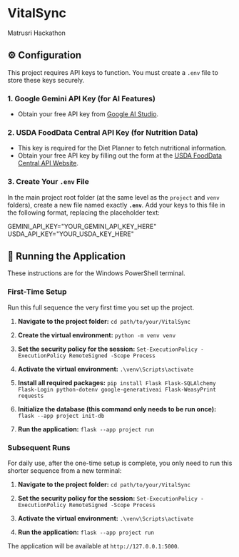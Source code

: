 # VitalSync
Matrusri Hackathon

## ⚙️ Configuration

This project requires API keys to function. You must create a `.env` file to store these keys securely.

### 1. Google Gemini API Key (for AI Features)

* Obtain your free API key from [Google AI Studio](https://aistudio.google.com/).

### 2. USDA FoodData Central API Key (for Nutrition Data)

* This key is required for the Diet Planner to fetch nutritional information.
* Obtain your free API key by filling out the form at the [USDA FoodData Central API Website](https://fdc.nal.usda.gov/api-key-signup.html).

### 3. Create Your `.env` File

In the main project root folder (at the same level as the `project` and `venv` folders), create a new file named exactly **`.env`**. Add your keys to this file in the following format, replacing the placeholder text:

GEMINI_API_KEY="YOUR_GEMINI_API_KEY_HERE"
USDA_API_KEY="YOUR_USDA_KEY_HERE"

## 🚀 Running the Application

These instructions are for the Windows PowerShell terminal.

### First-Time Setup

Run this full sequence the very first time you set up the project.

1.  **Navigate to the project folder:**
    `cd path/to/your/VitalSync`

2.  **Create the virtual environment:**
    `python -m venv venv`

3.  **Set the security policy for the session:**
    `Set-ExecutionPolicy -ExecutionPolicy RemoteSigned -Scope Process`

4.  **Activate the virtual environment:**
    `.\venv\Scripts\activate`

5.  **Install all required packages:**
    `pip install Flask Flask-SQLAlchemy Flask-Login python-dotenv google-generativeai Flask-WeasyPrint requests`

6.  **Initialize the database (this command only needs to be run once):**
    `flask --app project init-db`

7.  **Run the application:**
    `flask --app project run`

### Subsequent Runs

For daily use, after the one-time setup is complete, you only need to run this shorter sequence from a new terminal:

1.  **Navigate to the project folder:**
    `cd path/to/your/VitalSync`

2.  **Set the security policy for the session:**
    `Set-ExecutionPolicy -ExecutionPolicy RemoteSigned -Scope Process`

3.  **Activate the virtual environment:**
    `.\venv\Scripts\activate`

4.  **Run the application:**
    `flask --app project run`

The application will be available at `http://127.0.0.1:5000`.
